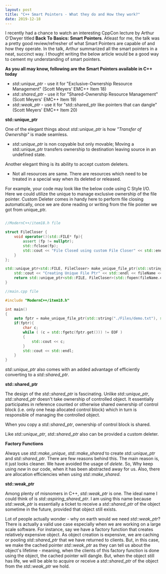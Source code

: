 ```yaml
---
layout: post
title: "C++ Smart Pointers - What they do and How they work?"
date: 2019-12-18
---
```


I recently had a chance to watch an interesting CppCon lecture by Arthur O'Dwyer titled __Back__ __To__ __Basics:__ __Smart__ __Pointers__. Atleast for me, the talk was a pretty good review/refresher of what Smart Pointers are capable of and how they operate. In the talk, Arthur
summarized all the smart pointers in a neat, succinct way. I thought writing the below article would be a good way to cement my understanding of smart pointers.

**As you all may know, following are the Smart Pointers available in C++ today**

- *std::unique_ptr*  - use it for "Exclusive-Ownership Resource Management" (Scott Meyers' EMC++ Item 18)
- *std::shared_ptr*  - use it for "Shared-Ownership Resource Management" (Scott Meyers' EMC++ Item 19)
- *std::weak_ptr*    - use it for "std::shared_ptr like pointers that can dangle" (Scott Meyers' EMC++ Item 20)

**std::unique_ptr**

One of the elegant things about *std::unique_ptr* is how *"Transfer of Ownership"* is made seamless.

- *std::unique_ptr* is non copyable but only movable; Moving a std::unique_ptr transfers ownership to destination leaving source in an undefined state.

Another elegant thing is its ability to accept custom deleters.

- Not all resources are same. There are resources which need to be treated in a special way when its deleted or released.

For example, your code may look like the below code using C Style I/O. Here we could utilize the unique to manage exclusive ownership of the file pointer. Custom Deleter comes in handy here to perform file closing automatically, once we are done reading or writing from the file pointer we got from unique_ptr.

```cpp

//ModernC++/item18.h file

struct FileCloser {
    void operator()(std::FILE* fp){
        assert (fp != nullptr);
        std::fclose(fp);
        std::cout << "File Closed using custom File Closer" << std::endl;
    }
};

std::unique_ptr<std::FILE, FileCloser> make_unique_file_ptr(std::string fileName, std::string fileMode){
    std::cout << "Creating Unique File Ptr" << std::endl << fileName << std::endl;
    return std::unique_ptr<std::FILE, FileCloser>(std::fopen(fileName.c_str(), fileMode.c_str()));
}

//main.cpp file

#include "ModernC++/item18.h"

int main()
{
    auto fptr = make_unique_file_ptr(std::string("./Files/demo.txt"), std::string("r"));
    if(fptr){
        char c;
        while ( (c = std::fgetc(fptr.get())) != EOF )
        {
            std::cout << c;
        }
        std::cout << std::endl;
    }
}
```
*std::unique_ptr* also comes with an added advantage of efficiently converting to a *std::shared_ptr*.

**std::shared_ptr**

The design of the *std::shared_ptr* is fascinating. Unlike *std::unique_ptr*, *std::shared_ptr* doesn't take ownership of controlled object. It essentially participates in reference counted or otherwise shared ownership of control block (i.e. only one heap allocated control block) which in turn is responsible of managing the controlled object.

When you copy a *std::shared_ptr*, ownership of control block is shared.

Like *std::unique_ptr*, *std::shared_ptr* also can be provided a custom deleter.

**Factory Functions**

Always use *std::make_unique*, *std::make_shared* to create *std::unique_ptr* and *std::shared_ptr*. There are few reasons behind this. The main reason is, it just looks cleaner. We have avoided the usage of *delete*. So, Why keep using *new* in our code, when it has been abstracted away for us. Also, there are allocation efficiencies when using *std::make_shared*.

**std::weak_ptr**

Among plenty of misnomers in C++, *std::weak_ptr* is one. The ideal name I could think of is *std::aspiring_shared_ptr*. I am using this name
because *std::weak_ptr* is essentially a ticket to receive a *std::shared_ptr* of the object sometime in the future, provided that
object still exists.

Lot of people actually wonder - why on earth would we need *std::weak_ptr*? There is actually a valid use case especially when we are working on a large scale software. For instance, say we have a factory function that creates relatively expensive object. As object creation is expensive, we are caching or pooling *std::shared_ptr* that we have returned to clients. But, in this case, we make the cached pointer *std::weak_ptr* as they can tell us about the object's lifetime - meaning, when the clients of this factory function is done using the object, the cached pointer will dangle. But, when the object still has life, we will be able to acquire or receive a *std::shared_ptr* of the object from the *std::weak_ptr* we hold.



